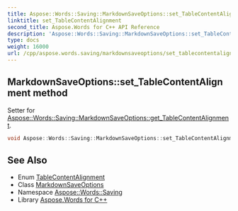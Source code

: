 ```yaml
---
title: Aspose::Words::Saving::MarkdownSaveOptions::set_TableContentAlignment method
linktitle: set_TableContentAlignment
second_title: Aspose.Words for C++ API Reference
description: 'Aspose::Words::Saving::MarkdownSaveOptions::set_TableContentAlignment method. Setter for Aspose::Words::Saving::MarkdownSaveOptions::get_TableContentAlignment in C++.'
type: docs
weight: 16000
url: /cpp/aspose.words.saving/markdownsaveoptions/set_tablecontentalignment/
---
```

## MarkdownSaveOptions::set_TableContentAlignment method


Setter for [Aspose::Words::Saving::MarkdownSaveOptions::get_TableContentAlignment](../get_tablecontentalignment/).

```cpp
void Aspose::Words::Saving::MarkdownSaveOptions::set_TableContentAlignment(Aspose::Words::Saving::TableContentAlignment value)
```

## See Also

* Enum [TableContentAlignment](../../tablecontentalignment/)
* Class [MarkdownSaveOptions](../)
* Namespace [Aspose::Words::Saving](../../)
* Library [Aspose.Words for C++](../../../)
